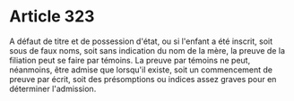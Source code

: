 # Article 323

A défaut de titre et de possession d'état, ou si l'enfant a été inscrit, soit sous de faux noms, soit sans indication du nom de la mère, la preuve de la filiation peut se faire par témoins.   La preuve par témoins ne peut, néanmoins, être admise que lorsqu'il existe, soit un commencement de preuve par écrit, soit des présomptions ou indices assez graves pour en déterminer l'admission.